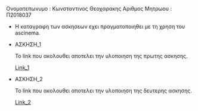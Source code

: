 Ονοματεπωνυμο : Κωνσταντινος Θεοχαρακης
Αριθμος Μητρωου : Π2018037

- Η καταγραφη των ασκησεων εχει πραγματοποιηθει με τη χρηση του ascinema.
  
- ΑΣΚΗΣΗ_1

  Το link που ακολουθει αποτελει την υλοποιηση της πρωτης ασκησης.
  
  [Link_1](https://asciinema.org/a/IUJCTUkExAfhnfDAdxlRebBBX)
 
- ΑΣΚΗΣΗ_2

  Το link που ακολουθει αποτελει την υλοποιηση της δευτερης ασκησης.
  
  [Link_2](https://asciinema.org/a/q3pQTFBZxIl3nTBFFkKUo3bDU)
